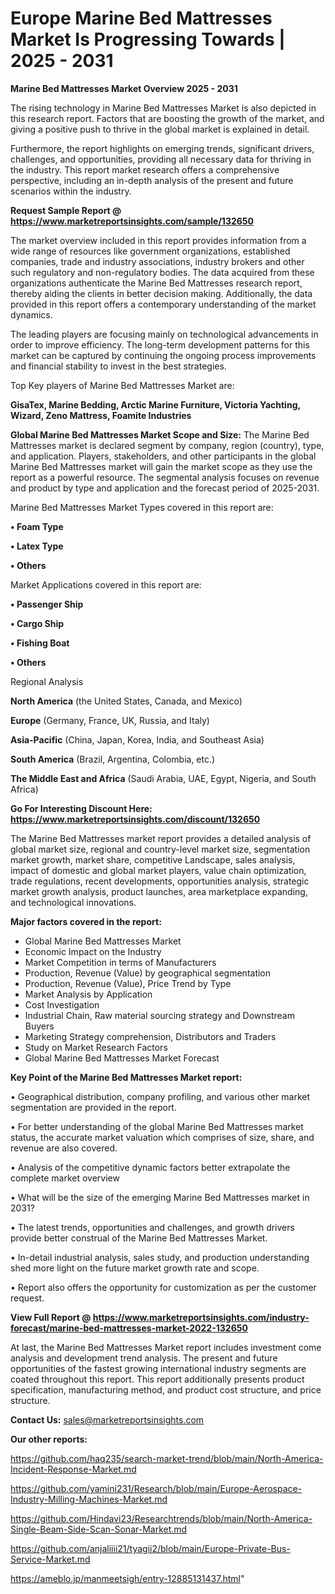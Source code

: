 # Europe Marine Bed Mattresses Market Is Progressing Towards | 2025 - 2031

<Strong> Marine Bed Mattresses Market Overview 2025 - 2031</strong>

The rising technology in Marine Bed Mattresses Market is also depicted in this research report. Factors that are boosting the growth of the market, and giving a positive push to thrive in the global market is explained in detail.

Furthermore, the report highlights on emerging trends, significant drivers, challenges, and opportunities, providing all necessary data for thriving in the industry. This report market research offers a comprehensive perspective, including an in-depth analysis of the present and future scenarios within the industry.

<strong>Request Sample Report @ <a href=https://www.marketreportsinsights.com/sample/132650>https://www.marketreportsinsights.com/sample/132650</a></strong>

The market overview included in this report provides information from a wide range of resources like government organizations, established companies, trade and industry associations, industry brokers and other such regulatory and non-regulatory bodies. The data acquired from these organizations authenticate the Marine Bed Mattresses research report, thereby aiding the clients in better decision making. Additionally, the data provided in this report offers a contemporary understanding of the market dynamics.

The leading players are focusing mainly on technological advancements in order to improve efficiency. The long-term development patterns for this market can be captured by continuing the ongoing process improvements and financial stability to invest in the best strategies.

Top Key players of Marine Bed Mattresses Market are:

<strong>GisaTex, Marine Bedding, Arctic Marine Furniture, Victoria Yachting, Wizard, Zeno Mattress, Foamite Industries</strong>

<strong><b>Global Marine Bed Mattresses Market Scope and Size:</b></strong>
The Marine Bed Mattresses market is declared segment by company, region (country), type, and application. Players, stakeholders, and other participants in the global Marine Bed Mattresses market will gain the market scope as they use the report as a powerful resource. The segmental analysis focuses on revenue and product by type and application and the forecast period of 2025-2031.

Marine Bed Mattresses Market Types covered in this report are:

<strong>• Foam Type

• Latex Type

• Others</strong>

Market Applications covered in this report are:

<strong>• Passenger Ship

• Cargo Ship

• Fishing Boat

• Others</strong> 

Regional Analysis

<strong>North America</strong> (the United States, Canada, and Mexico)

<strong>Europe</strong> (Germany, France, UK, Russia, and Italy)

<strong>Asia-Pacific</strong> (China, Japan, Korea, India, and Southeast Asia)

<strong>South America</strong> (Brazil, Argentina, Colombia, etc.)

<strong>The Middle East and Africa</strong> (Saudi Arabia, UAE, Egypt, Nigeria, and South Africa)

<strong>Go For Interesting Discount Here: <a href=https://www.marketreportsinsights.com/discount/132650>https://www.marketreportsinsights.com/discount/132650</a></strong>

The Marine Bed Mattresses market report provides a detailed analysis of global market size, regional and country-level market size, segmentation market growth, market share, competitive Landscape, sales analysis, impact of domestic and global market players, value chain optimization, trade regulations, recent developments, opportunities analysis, strategic market growth analysis, product launches, area marketplace expanding, and technological innovations.

<strong><b>Major factors covered in the report:</b></strong>
<ul>
  <li>Global Marine Bed Mattresses Market </li>
  <li>Economic Impact on the Industry</li>
  <li>Market Competition in terms of Manufacturers</li>
  <li>Production, Revenue (Value) by geographical segmentation</li>
  <li>Production, Revenue (Value), Price Trend by Type</li>
  <li>Market Analysis by Application</li>
  <li>Cost Investigation</li>
  <li>Industrial Chain, Raw material sourcing strategy and Downstream Buyers</li>
  <li>Marketing Strategy comprehension, Distributors and Traders</li>
  <li>Study on Market Research Factors</li>
  <li>Global Marine Bed Mattresses Market Forecast</li>
</ul>

<strong><b>Key Point of the Marine Bed Mattresses Market report:</b></strong>

• Geographical distribution, company profiling, and various other market segmentation are provided in the report.

• For better understanding of the global Marine Bed Mattresses market status, the accurate market valuation which comprises of size, share, and revenue are also covered.

• Analysis of the competitive dynamic factors better extrapolate the complete market overview

• What will be the size of the emerging Marine Bed Mattresses market in 2031?

• The latest trends, opportunities and challenges, and growth drivers provide better construal of the Marine Bed Mattresses Market.

• In-detail industrial analysis, sales study, and production understanding shed more light on the future market growth rate and scope.

• Report also offers the opportunity for customization as per the customer request.

<strong><b>View Full Report @ <a href=https://www.marketreportsinsights.com/industry-forecast/marine-bed-mattresses-market-2022-132650>https://www.marketreportsinsights.com/industry-forecast/marine-bed-mattresses-market-2022-132650</a></b></strong>


At last, the Marine Bed Mattresses Market report includes investment come analysis and development trend analysis. The present and future opportunities of the fastest growing international industry segments are coated throughout this report. This report additionally presents product specification, manufacturing method, and product cost structure, and price structure.

<strong>Contact Us:</strong>
sales@marketreportsinsights.com

<strong>Our other reports:</strong>

<a href=https://github.com/haq235/search-market-trend/blob/main/North-America-Incident-Response-Market.md>https://github.com/haq235/search-market-trend/blob/main/North-America-Incident-Response-Market.md</a>

<a href=https://github.com/yamini231/Research/blob/main/Europe-Aerospace-Industry-Milling-Machines-Market.md>https://github.com/yamini231/Research/blob/main/Europe-Aerospace-Industry-Milling-Machines-Market.md</a>

<a href=https://github.com/Hindavi23/Researchtrends/blob/main/North-America-Single-Beam-Side-Scan-Sonar-Market.md>https://github.com/Hindavi23/Researchtrends/blob/main/North-America-Single-Beam-Side-Scan-Sonar-Market.md</a>

<a href=https://github.com/anjaliiii21/tyagii2/blob/main/Europe-Private-Bus-Service-Market.md>https://github.com/anjaliiii21/tyagii2/blob/main/Europe-Private-Bus-Service-Market.md</a>

<a href=https://ameblo.jp/manmeetsigh/entry-12885131437.html>https://ameblo.jp/manmeetsigh/entry-12885131437.html</a>"
